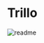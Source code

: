 # Trillo
![readme](https://github.com/miloraddjordjevic95/trillo/assets/49990887/57de548c-8fec-4673-8988-c6e9896e744a)
